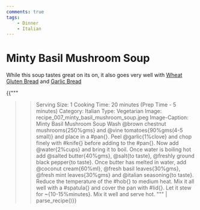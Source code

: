```yaml
---
comments: true
tags:
    - Dinner
    - Italian
---
```


# Minty Basil Mushroom Soup

While this soup tastes great on its on, it also goes very well with [Wheat Gluten Bread](../Breads/recipe_2_wheat_gluten_bread.md) and [Garlic Bread](../Main%20Meal%20Options/recipe_006_low_carb_pizza.md#garlic-bread)

{{"""
>> Serving Size: 1
>> Cooking Time: 20 minutes (Prep Time - 5 minutes)
>> Category: Italian
>> Type: Vegetarian
>> Image: recipe_007_minty_basil_mushroom_soup.jpeg
>> Image-Caption: Minty Basil Mushroom Soup
Wash @brown chestnut mushrooms{250%gms} and @vine tomatoes{90%gms(4-5 small)} and place in a #pan{}.
Peel @garlic{1%clove} and chop finely with #knife{} before adding to the #pan{}.
Now add @water{2%cups} and bring it to boil.
Once water is boiling hot add @salted butter{40%gms}, @salt{to taste}, @freshly ground black pepper{to taste}.
Once butter has melted in water, add @coconut cream{60%ml}, @fresh basil leaves{30%gms}, @fresh mint leaves{30%gms} and @italian seasoning{to taste}.
Reduce the temperature of the #hob{} to medium heat. 
Mix it all well with a #spatula{} and cover the pan with #lid{}.
Let it stew for ~{10-15%minutes}.
Mix it well and serve hot.
""" | parse_recipe()}}